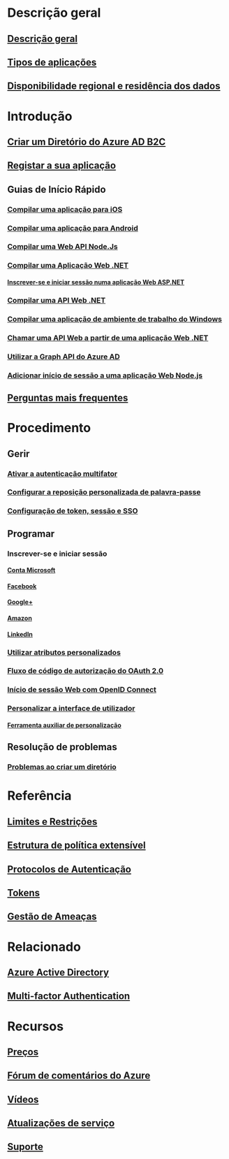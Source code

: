 # Descrição geral
## [Descrição geral](active-directory-b2c-overview.md)
## [Tipos de aplicações](active-directory-b2c-apps.md)
## [Disponibilidade regional e residência dos dados](active-directory-b2c-reference-tenant-type.md)

# Introdução
## [Criar um Diretório do Azure AD B2C](active-directory-b2c-get-started.md)
## [Registar a sua aplicação](active-directory-b2c-app-registration.md)
## Guias de Início Rápido
### [Compilar uma aplicação para iOS](active-directory-b2c-devquickstarts-ios.md)
### [Compilar uma aplicação para Android](active-directory-b2c-devquickstarts-android.md)
### [Compilar uma Web API Node.Js](active-directory-b2c-devquickstarts-api-node.md)
### [Compilar uma Aplicação Web .NET](active-directory-b2c-devquickstarts-web-dotnet.md)
#### [Inscrever-se e iniciar sessão numa aplicação Web ASP.NET](active-directory-b2c-devquickstarts-web-dotnet-susi.md)
### [Compilar uma API Web .NET](active-directory-b2c-devquickstarts-api-dotnet.md)
### [Compilar uma aplicação de ambiente de trabalho do Windows](active-directory-b2c-devquickstarts-native-dotnet.md)
### [Chamar uma API Web a partir de uma aplicação Web .NET](active-directory-b2c-devquickstarts-web-api-dotnet.md)
### [Utilizar a Graph API do Azure AD](active-directory-b2c-devquickstarts-graph-dotnet.md)
### [Adicionar início de sessão a uma aplicação Web Node.js](active-directory-b2c-devquickstarts-web-node.md)
## [Perguntas mais frequentes](active-directory-b2c-faqs.md)

# Procedimento
## Gerir
### [Ativar a autenticação multifator](active-directory-b2c-reference-mfa.md)
### [Configurar a reposição personalizada de palavra-passe](active-directory-b2c-reference-sspr.md)
### [Configuração de token, sessão e SSO](active-directory-b2c-token-session-sso.md)
## Programar
### Inscrever-se e iniciar sessão
#### [Conta Microsoft](active-directory-b2c-setup-msa-app.md)
#### [Facebook](active-directory-b2c-setup-fb-app.md)
#### [Google+](active-directory-b2c-setup-goog-app.md)
#### [Amazon](active-directory-b2c-setup-amzn-app.md)
#### [LinkedIn](active-directory-b2c-setup-li-app.md)
### [Utilizar atributos personalizados](active-directory-b2c-reference-custom-attr.md)
### [Fluxo de código de autorização do OAuth 2.0](active-directory-b2c-reference-oauth-code.md)
### [Início de sessão Web com OpenID Connect](active-directory-b2c-reference-oidc.md)
### [Personalizar a interface de utilizador](active-directory-b2c-reference-ui-customization.md)
#### [Ferramenta auxiliar de personalização](active-directory-b2c-reference-ui-customization-helper-tool.md)
## Resolução de problemas
### [Problemas ao criar um diretório](active-directory-b2c-support-create-directory.md)

# Referência
## [Limites e Restrições](active-directory-b2c-limitations.md)
## [Estrutura de política extensível](active-directory-b2c-reference-policies.md)
## [Protocolos de Autenticação](active-directory-b2c-reference-protocols.md)
## [Tokens](active-directory-b2c-reference-tokens.md)

## [Gestão de Ameaças](active-directory-b2c-reference-threat-management.md)

# Relacionado
## [Azure Active Directory](../active-directory/active-directory-whatis.md)
## [Multi-factor Authentication](../multi-factor-authentication/multi-factor-authentication.md)

# Recursos
## [Preços](https://azure.microsoft.com/pricing/details/active-directory-b2c/)
## [Fórum de comentários do Azure](http://feedback.azure.com/forums/169401-azure-active-directory)
## [Vídeos](https://azure.microsoft.com/documentation/videos/index/?services=active-directory-b2c) 
## [Atualizações de serviço](https://azure.microsoft.com/updates/?product=active-directory-b2c)
## [Suporte](active-directory-b2c-support.md)